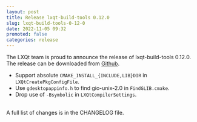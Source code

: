 ```yaml
---
layout: post
title: Release lxqt-build-tools 0.12.0
slug: lxqt-build-tools-0-12-0
date: 2022-11-05 09:32
promoted: false
categories: release
---
```


The LXQt team is proud to announce the release of lxqt-build-tools 0.12.0.
The release can be downloaded from [Github](https://github.com/lxqt/lxqt-build-tools/releases).

 * Support absolute `CMAKE_INSTALL_{INCLUDE,LIB}DIR` in `LXQtCreatePkgConfigFile`.
 * Use `gdesktopappinfo.h` to find gio-unix-2.0 in `FindGLIB.cmake`.
 * Drop use of `-Bsymbolic` in `LXQtCompilerSettings`.

<br/>
A full list of changes is in the CHANGELOG file.
<br/>

